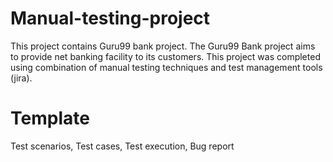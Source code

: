 # Manual-testing-project
This project contains Guru99 bank project. The Guru99 Bank project aims to provide net banking facility to its customers.
This project was completed using combination of manual testing techniques and test management tools (jira).
# Template
Test scenarios,
Test cases,
Test execution,
Bug report
